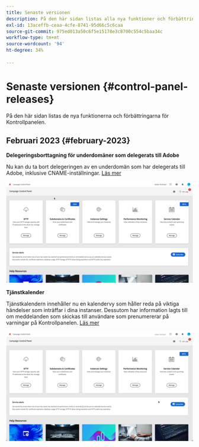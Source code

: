 ```yaml
---
title: Senaste versionen
description: På den här sidan listas alla nya funktioner och förbättringar för Kontrollpanelen
exl-id: 13aceffb-ceaa-4cfe-8741-95d66c5c6caa
source-git-commit: 975ed013a50c6f5e15178e3c8700c554c5baa34c
workflow-type: tm+mt
source-wordcount: '94'
ht-degree: 34%

---
```


# Senaste versionen {#control-panel-releases}

På den här sidan listas de nya funktionerna och förbättringarna för Kontrollpanelen.

## Februari 2023 {#february-2023}

**Delegeringsborttagning för underdomäner som delegerats till Adobe**

Nu kan du ta bort delegeringen av en underdomän som har delegerats till Adobe, inklusive CNAME-inställningar. [Läs mer](../subdomains-certificates/using/remove-delegated-subdomains.md)

![](assets/do-not-localize/gif-delegation.gif)


**Tjänstkalender**

Tjänstkalendern innehåller nu en kalendervy som håller reda på viktiga händelser som inträffar i dina instanser. Dessutom har information lagts till om meddelanden som skickas till användare som prenumererar på varningar på Kontrollpanelen. [Läs mer](../service-events/service-events.md)

![](assets/do-not-localize/gif-calendar.gif)
